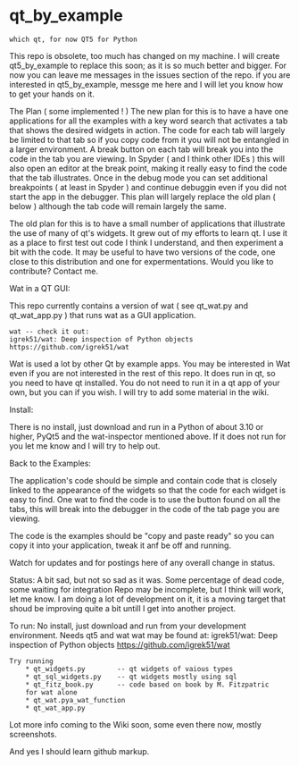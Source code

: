 # qt_by_example  
    which qt, for now QT5 for Python

This repo is obsolete, too much has changed on my machine.  I will create
qt5_by_example to replace this soon; as it is so much better and bigger.  For now
you can leave me messages in the issues section of the repo.
if you are interested in qt5_by_example, messge me here and I will
let you know how to get your hands on it.

The Plan ( some implemented ! )
The new plan for this is to have a have one applications for all the examples with a
key word search that activates a tab that shows the desired widgets in action.  The
code for each tab will largely be limited to that tab so if you copy code from it you
will not be entangled in a larger environment.  A break button on each tab will break
you into the code in the tab you are viewing.  In Spyder ( and I think other IDEs ) this
will also open an editor at the break point, making it really easy to find the code that
the tab illustrates. Once in the debug mode you can set additional breakpoints ( at least in
Spyder ) and continue debuggin even if you did not start the app in the debugger.
This plan will largely replace the old plan ( below ) although the
tab code will remain largely the same.

The old plan for this is to have a small number of applications that illustrate the
use of many of qt's widgets.  It grew out of my efforts to learn qt.  I use it
as a place to first test out code I think I understand, and then experiment a bit
with the code.  It may be useful to have two versions of the code, one close to this distribution
and one for expermentations. Would you like to contribute? Contact me.

Wat in a QT GUI:

This repo currently contains a version of wat ( see qt_wat.py and qt_wat_app.py ) 
that runs wat as a GUI application.  

    wat -- check it out:
    igrek51/wat: Deep inspection of Python objects
    https://github.com/igrek51/wat
    
Wat is used a lot by other Qt by example apps.
You may be interested in Wat even if you are not interested in the rest of this
repo.  It does run in qt, so you need to have qt installed.  You do not
need to run it in a qt app of your own, but you can if you wish.  I will
try to add some material in the wiki.

Install:

There is no install, just download and run in a Python of about 3.10 or higher, PyQt5 and the 
wat-inspector mentioned above.  If it does not run for you let me know and I will try to help out.

Back to the Examples:

The application's code should be simple and contain code that is closely linked to the
appearance of the widgets so that the code for each widget is easy to find.  One wat to find the code
is to use the <break> button found on all the tabs, this will break into the
debugger in the code of the tab page you are viewing.

The code is the examples should be "copy and paste ready" so you can copy it
into your application, tweak it anf be off and running.

Watch for updates and for postings here of any overall change in status.

Status: 
    A bit sad, but not so sad as it was.
    Some percentage of dead code, some waiting for integration
    Repo may be incomplete, but I think will work, let me know.
    I am doing a lot of development on it, it is a moving target
    that shoud be improving quite a bit untill I get into another 
    project.

To run:
    No install, just download and run from your development environment.
    Needs qt5 and wat
        wat may be found at:     igrek51/wat: Deep inspection of Python objects
                                 https://github.com/igrek51/wat

    Try running 
        * qt_widgets.py        -- qt widgets of vaious types
        * qt_sql_widgets.py    -- qt widgets mostly using sql 
        * qt_fitz_book.py      -- code based on book by M. Fitzpatric 
        for wat alone
        * qt_wat.pya_wat_function
        * qt_wat_app.py    
        
Lot more info coming to the Wiki soon, some even there now, mostly
screenshots.

And yes I should learn github markup.





    
